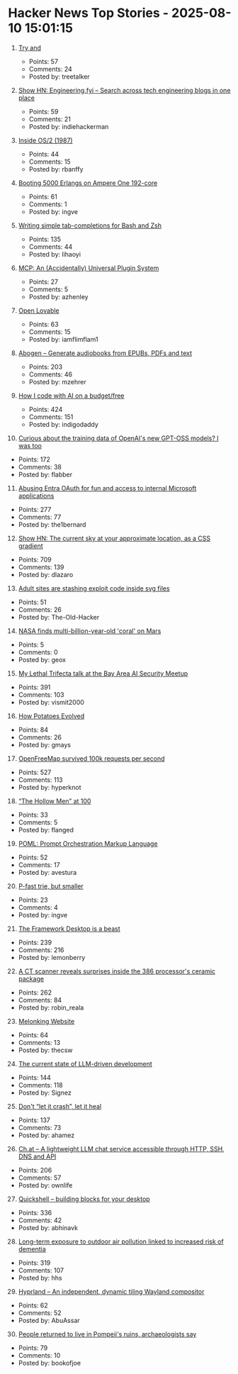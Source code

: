 # Hacker News Top Stories - 2025-08-10 15:01:15

1. [Try and](https://ygdp.yale.edu/phenomena/try-and)
   - Points: 57
   - Comments: 24
   - Posted by: treetalker

2. [Show HN: Engineering.fyi – Search across tech engineering blogs in one place](https://engineering.fyi/)
   - Points: 59
   - Comments: 21
   - Posted by: indiehackerman

3. [Inside OS/2 (1987)](https://gitpi.us/article-archive/inside-os2/)
   - Points: 44
   - Comments: 15
   - Posted by: rbanffy

4. [Booting 5000 Erlangs on Ampere One 192-core](https://underjord.io/booting-5000-erlangs-on-ampere-one.html)
   - Points: 61
   - Comments: 1
   - Posted by: ingve

5. [Writing simple tab-completions for Bash and Zsh](https://mill-build.org/blog/14-bash-zsh-completion.html)
   - Points: 135
   - Comments: 44
   - Posted by: lihaoyi

6. [MCP: An (Accidentally) Universal Plugin System](https://worksonmymachine.ai/p/mcp-an-accidentally-universal-plugin)
   - Points: 27
   - Comments: 5
   - Posted by: azhenley

7. [Open Lovable](https://github.com/mendableai/open-lovable)
   - Points: 63
   - Comments: 15
   - Posted by: iamflimflam1

8. [Abogen – Generate audiobooks from EPUBs, PDFs and text](https://github.com/denizsafak/abogen)
   - Points: 203
   - Comments: 46
   - Posted by: mzehrer

9. [How I code with AI on a budget/free](https://wuu73.org/blog/aiguide1.html)
   - Points: 424
   - Comments: 151
   - Posted by: indigodaddy

10. [Curious about the training data of OpenAI's new GPT-OSS models? I was too](https://twitter.com/jxmnop/status/1953899426075816164)
   - Points: 172
   - Comments: 38
   - Posted by: flabber

11. [Abusing Entra OAuth for fun and access to internal Microsoft applications](https://research.eye.security/consent-and-compromise/)
   - Points: 277
   - Comments: 77
   - Posted by: the1bernard

12. [Show HN: The current sky at your approximate location, as a CSS gradient](https://sky.dlazaro.ca)
   - Points: 709
   - Comments: 139
   - Posted by: dlazaro

13. [Adult sites are stashing exploit code inside svg files](https://arstechnica.com/security/2025/08/adult-sites-use-malicious-svg-files-to-rack-up-likes-on-facebook/)
   - Points: 51
   - Comments: 26
   - Posted by: The-Old-Hacker

14. [NASA finds multi-billion-year-old 'coral' on Mars](https://www.livescience.com/space/mars/nasa-finds-multi-billion-year-old-coral-on-mars)
   - Points: 5
   - Comments: 0
   - Posted by: geox

15. [My Lethal Trifecta talk at the Bay Area AI Security Meetup](https://simonwillison.net/2025/Aug/9/bay-area-ai/)
   - Points: 391
   - Comments: 103
   - Posted by: vismit2000

16. [How Potatoes Evolved](https://www.nhm.ac.uk/discover/news/2025/july/we-finally-solved-the-mystery-of-how-potatoes-evolved.html)
   - Points: 84
   - Comments: 26
   - Posted by: gmays

17. [OpenFreeMap survived 100k requests per second](https://blog.hyperknot.com/p/openfreemap-survived-100000-requests)
   - Points: 527
   - Comments: 113
   - Posted by: hyperknot

18. [“The Hollow Men” at 100](https://prufrock.substack.com/p/the-the-hollow-men-at-100)
   - Points: 33
   - Comments: 5
   - Posted by: flanged

19. [POML: Prompt Orchestration Markup Language](https://github.com/microsoft/poml)
   - Points: 52
   - Comments: 17
   - Posted by: avestura

20. [P-fast trie, but smaller](https://dotat.at/@/2025-08-06-p-fast-trie.html)
   - Points: 23
   - Comments: 4
   - Posted by: ingve

21. [The Framework Desktop is a beast](https://world.hey.com/dhh/the-framework-desktop-is-a-beast-636fb4ff)
   - Points: 239
   - Comments: 216
   - Posted by: lemonberry

22. [A CT scanner reveals surprises inside the 386 processor's ceramic package](https://www.righto.com/2025/08/intel-386-package-ct-scan.html)
   - Points: 262
   - Comments: 84
   - Posted by: robin_reala

23. [Melonking Website](https://melonking.net/)
   - Points: 64
   - Comments: 13
   - Posted by: thecsw

24. [The current state of LLM-driven development](http://blog.tolki.dev/posts/2025/08-07-llms/)
   - Points: 144
   - Comments: 118
   - Posted by: Signez

25. [Don't “let it crash”, let it heal](https://www.zachdaniel.dev/p/elixir-misconceptions-1)
   - Points: 137
   - Comments: 73
   - Posted by: ahamez

26. [Ch.at – A lightweight LLM chat service accessible through HTTP, SSH, DNS and API](https://ch.at/)
   - Points: 206
   - Comments: 57
   - Posted by: ownlife

27. [Quickshell – building blocks for your desktop](https://quickshell.org/)
   - Points: 336
   - Comments: 42
   - Posted by: abhinavk

28. [Long-term exposure to outdoor air pollution linked to increased risk of dementia](https://www.cam.ac.uk/research/news/long-term-exposure-to-outdoor-air-pollution-linked-to-increased-risk-of-dementia)
   - Points: 319
   - Comments: 107
   - Posted by: hhs

29. [Hyprland – An independent, dynamic tiling Wayland compositor](https://hypr.land/)
   - Points: 62
   - Comments: 52
   - Posted by: AbuAssar

30. [People returned to live in Pompeii's ruins, archaeologists say](https://www.bbc.com/news/articles/c62wx23y2v1o)
   - Points: 79
   - Comments: 10
   - Posted by: bookofjoe

